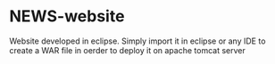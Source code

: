 # NEWS-website
Website developed in eclipse. Simply import it in eclipse or any IDE to create a WAR file in oerder to deploy it on apache tomcat
server
